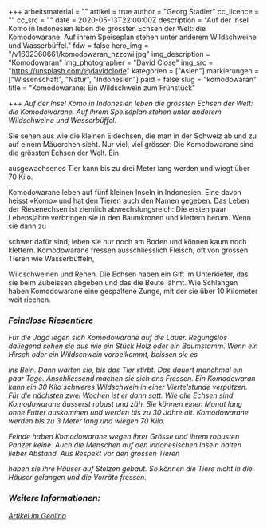 +++
arbeitsmaterial = ""
artikel = true
author = "Georg Stadler"
cc_licence = ""
cc_src = ""
date = 2020-05-13T22:00:00Z
description = "Auf der Insel Komo in Indonesien leben die grössten Echsen der Welt: die Komodowarane. Auf ihrem Speiseplan stehen unter anderem Wildschweine und Wasserbüffel."
fdw = false
hero_img = "/v1602360661/komodowaran_hzzcwi.jpg"
img_description = "Komodowaran"
img_photographer = "David Close"
img_src = "https://unsplash.com/@davidclode"
kategorien = ["Asien"]
markierungen = ["Wissenschaft", "Natur", "Indonesien"]
paid = false
slug = "komodowaran"
title = "Komodowarane: Ein Wildschwein zum Frühstück"

+++
_Auf der Insel Komo in Indonesien leben die grössten Echsen der Welt: die Komodowarane. Auf ihrem Speiseplan stehen unter anderem Wildschweine und Wasserbüffel._

Sie sehen aus wie die kleinen Eidechsen, die man in der Schweiz ab und zu auf einem Mäuerchen sieht. Nur viel, viel grösser: Die Komodowarane sind die grössten Echsen der Welt. Ein

ausgewachsenes Tier kann bis zu drei Meter lang werden und wiegt über 70 Kilo.

Komodowarane leben auf fünf kleinen Inseln in Indonesien. Eine davon heisst «Komo» und hat den Tieren auch den Namen gegeben. Das Leben der Riesenechsen ist ziemlich abwechslungsreich: Die ersten paar Lebensjahre verbringen sie in den Baumkronen und klettern herum. Wenn sie dann zu

schwer dafür sind, leben sie nur noch am Boden und können kaum noch klettern. Komodowarane fressen ausschliesslich Fleisch, oft von grossen Tieren wie Wasserbüffeln,

Wildschweinen und Rehen. Die Echsen haben ein Gift im Unterkiefer, das sie beim Zubeissen abgeben und das die Beute lähmt. Wie Schlangen haben Komodowarane eine gespaltene Zunge, mit der sie über 10 Kilometer weit riechen.

### **_Feindlose Riesentiere_**

_Für die Jagd legen sich Komodowarane auf die Lauer. Regungslos daliegend sehen sie aus wie ein Stück Holz oder ein Baumstamm. Wenn ein Hirsch oder ein Wildschwein vorbeikommt, beissen sie es_

_ins Bein. Dann warten sie, bis das Tier stirbt. Das dauert manchmal ein paar Tage. Anschliessend machen sie sich ans Fressen. Ein Komodowaran kann ein 30 Kilo schweres Wildschwein in einer Viertelstunde verputzen. Für die nächsten zwei Wochen ist er dann satt. Wie alle Echsen sind Komodowarane äusserst robust und zäh. Sie können einen Monat lang ohne Futter auskommen und werden bis zu 30 Jahre alt. Komodowarane werden bis zu 3 Meter lang und wiegen 70 Kilo._

_Feinde haben Komodowarane wegen ihrer Grösse und ihrem robusten Panzer keine. Auch die Menschen auf den indonesischen Inseln halten lieber Abstand. Aus Respekt vor den grossen Tieren_

_haben sie ihre Häuser auf Stelzen gebaut. So können die Tiere nicht in die Häuser gelangen und die Vorräte fressen._

### _Weitere Informationen:_

[_Artikel im Geolino_](https://www.geo.de/geolino/tierlexikon/2629-rtkl-tierlexikon-komodo-warane)